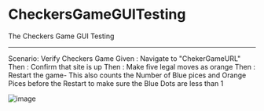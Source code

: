 # CheckersGameGUITesting
The Checkers Game GUI Testing
*****************************************

  Scenario: Verify Checkers Game
    Given : Navigate to "ChekerGameURL"
    Then : Confirm that site is up
    Then : Make five legal moves as orange
    Then : Restart the game- This also counts the Number of Blue pices and Orange Pices before the Restart to make sure the Blue Dots are less than 1




![image](https://github.com/manojjenago/CheckersGameGUITesting/assets/20192908/cd19292f-e6ba-4ed5-b9fe-aefd6caa1ceb)
